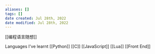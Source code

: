 ```yaml
---
aliases: []
tags: []
date created: Jul 28th, 2022
date modified: Jul 28th, 2022
---
```


[[编程语言随想]]

Languages I've learnt
[[Python]]
[[C]]
[[JavaScript]]
[[Lua]]
[[Front End]]